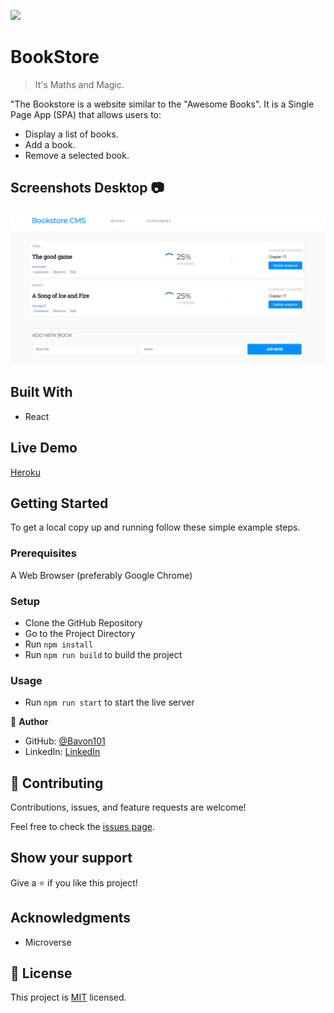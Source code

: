 ![](https://img.shields.io/badge/Microverse-blueviolet)

# BookStore

> It's Maths and Magic.



"The Bookstore is a website similar to the "Awesome Books". It is a Single Page App (SPA) that allows users to:
- Display a list of books. 
- Add a book.
- Remove a selected book.
## Screenshots Desktop 📷
![screenshot](./screenshot.png)


## Built With

- React

## Live Demo

[Heroku](https://bavon101bookstore.herokuapp.com/)

## Getting Started

To get a local copy up and running follow these simple example steps.

### Prerequisites

A Web Browser (preferably Google Chrome)

### Setup

- Clone the GitHub Repository
- Go to the Project Directory
- Run ```npm install```
- Run ```npm run build``` to build the project

### Usage

- Run ```npm run start``` to start the live server


👤 **Author**

- GitHub: [@Bavon101](https://github.com/Bavon101)
- LinkedIn: [LinkedIn](https://www.linkedin.com/in/akumu-bavon-335416193/)

## 🤝 Contributing

Contributions, issues, and feature requests are welcome!

Feel free to check the [issues page](../../issues/).

## Show your support

Give a ⭐️ if you like this project!

## Acknowledgments

- Microverse

## 📝 License

This project is [MIT](./LICENSE) licensed.